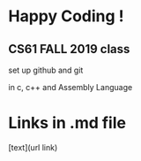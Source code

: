 # Happy Coding !
 ## CS61 FALL 2019 class
 
set up github and git 

in c, c++ and Assembly Language

# Links in .md file

[text](url link)
